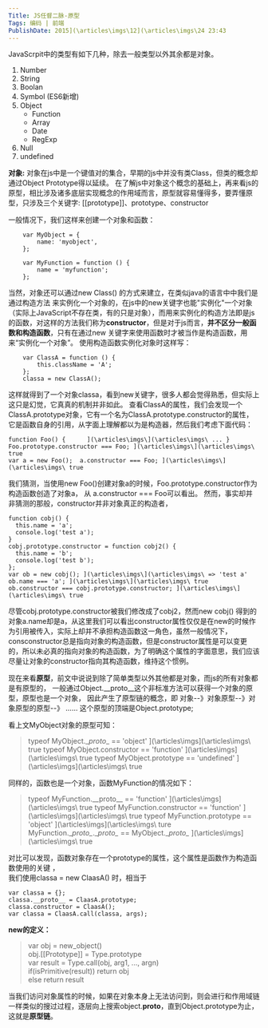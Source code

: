 ```yaml
---
Title: JS任督二脉-原型 
Tags: 编码 | 前端 
PublishDate: 2015](\articles\imgs\12](\articles\imgs\24 23:43 
---
```


JavaScrpit中的类型有如下几种，除去一般类型以外其余都是对象。
1. Number
2. String
3. Boolan
4. Symbol (ES6新增)
5. Object
    * Function
    * Array
    * Date
    * RegExp
6. Null
7. undefined

**对象:** 对象在js中是一个键值对的集合，早期的js中并没有类Class，但类的概念却通过Object Prototype得以延续。
在了解js中对象这个概念的基础上，再来看js的原型，相比涉及诸多底层实现概念的作用域而言，原型就容易懂得多，要弄懂原型，只涉及三个关键字: [[prototype]]、prototype、constructor

一般情况下，我们这样来创建一个对象和函数：  
```
    var MyObject = {
        name: 'myobject',
    };

    var MyFunction = function () {
        name = 'myfunction';
    };

```

当然，对象还可以通过new Class() 的方式来建立，在类似java的语言中中我们是通过构造方法
来实例化一个对象的，在js中的new关键字也能"实例化"一个对象（实际上JavaScript不存在类，有的只是对象），而用来实例化的构造方法即是js的函数，对这样的方法我们称为**constructor**，但是对于js而言，**并不区分一般函数和构造函数**，只有在通过new 关键字来使用函数时才被当作是构造函数，用来“实例化一个对象”。
使用构造函数实例化对象时这样写：
```
    var ClassA = function () {
        this.className = 'A';
    };
    classa = new ClassA();
```
这样就得到了一个对象classa，看到new关键字，很多人都会觉得熟悉，但实际上这只是幻觉，它真真的机制并非如此。
查看ClassA的属性，我们会发现一个ClassA.prototype对象，它有一个名为ClassA.prototype.constructor的属性，它是函数自身的引用，从字面上理解都以为是构造器，然后我们考虑下面代码：
```
function Foo() {      ](\articles\imgs\](\articles\imgs\ ... }  
Foo.prototype.constructor === Foo; ](\articles\imgs\](\articles\imgs\ true  
var a = new Foo();  a.constructor === Foo; ](\articles\imgs\](\articles\imgs\ true
```
我们猜测，当使用new Foo()创建对象a的时候，Foo.prototype.constructor作为构造函数创造了对象a，
从 a.constructor === Foo可以看出。
然而，事实却并非猜测的那般，constructor并非对象真正的构造者，
```
function cobj() {
  this.name = 'a';
  console.log('test a');
}
cobj.prototype.constructor = function cobj2() {
  this.name = 'b';
  console.log('test b');
};
var ob = new cobj(); ](\articles\imgs\](\articles\imgs\ => 'test a'
ob.name === 'a'; ](\articles\imgs\](\articles\imgs\ true
ob.constructor === cobj.prototype.constructor; ](\articles\imgs\](\articles\imgs\ true
```
尽管cobj.prototype.constructor被我们修改成了cobj2，然而new cobj() 得到的对象a.name却是a，从这里我们可以看出constructor属性仅仅是在new的时候作为引用被传入，实际上却并不承担构造函数这一角色，虽然一般情况下，consconstructor总是指向对象的构造函数，但是constructor属性是可以变更的，所以未必真的指向对象的构造函数，为了明确这个属性的字面意思，我们应该尽量让对象的constructor指向其构造函数，维持这个惯例。

现在来看**原型**，前文中说说到除了简单类型以外其他都是对象，而js的所有对象都是有原型的，
一般通过Object.\__proto__这个非标准方法可以获得一个对象的原型，原型也是一个对象，
因此产生了原型链的概念，即 对象--》对象原型--》对象原型的原型--》 ……
这个原型的顶端是Object.prototype;

看上文MyObject对象的原型可知：
>typeof MyObject.\__proto__ == 'object'  ](\articles\imgs\](\articles\imgs\ true
typeof MyObject.constructor == 'function'  ](\articles\imgs\](\articles\imgs\ true
typeof MyObject.prototype == 'undefined'  ](\articles\imgs\](\articles\imgs\ true

同样的，函数也是一个对象，函数MyFunction的情况如下：  
>typeof MyFunction.\_\_proto\_\_ == 'function'  ](\articles\imgs\](\articles\imgs\ true
typeof MyFunction.constructor == 'function'  ](\articles\imgs\](\articles\imgs\ true
typeof MyFunction.prototype == 'object'  ](\articles\imgs\](\articles\imgs\ ture
MyFunction.\__proto\__.\__proto\__ == MyObject.\__proto\__ ](\articles\imgs\](\articles\imgs\ true

对比可以发现，函数对象存在一个prototype的属性，这个属性是函数作为构造函数使用的关键 ，  
我们使用classa = new ClaasA() 时，相当于  
```
var classa = {};
classa.__proto__ = ClaasA.prototype;
classa.constructor = ClaasA();
var classa = ClaasA.call(classa, args);
```

**new的定义：**  
>var obj = new_object()  
obj.[[Prototype]] = Type.prototype  
var result = Type.call(obj, arg1, ..., argn)  
if(isPrimitive(result)) return obj  
else return result

当我们访问对象属性的时候，如果在对象本身上无法访问到，则会进行和作用域链一样类似的搜过过程，逐层向上搜索object.__proto__，直到Object.prototype为止，这就是**原型链**。
    